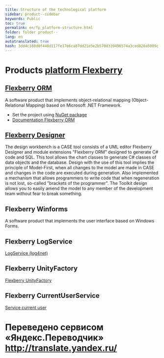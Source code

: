 ```yaml
--- 
title: Structure of the technological platform 
sidebar: product--sidebar 
keywords: Public 
toc: true 
permalink: en/fp_platform-structure.html 
folder: folder product-- 
lang: en 
autotranslated: true 
hash: 3dd4c388d0f448d117fe17e6ca87dd21e5e2b570d339496574a3ced820a5009c 
--- 
```


# Products [platform Flexberry](http://flexberry.net) 

## [Flexberry ORM](fo_flexberry-orm.html) 
A software product that implements object-relational mapping (Object-Relational Mapping) based on Microsoft .NET Framework. 

* Set the project using [NuGet package](https://www.nuget.org/packages/NewPlatform.Flexberry.ORM) 
* [Documentation Flexberry ORM](fo_flexberry-orm.html) 

## [Flexberry Designer](fd_landing_page.html) 
The design workbench is a CASE tool consists of a UML editor Flexberry Designer and module extensions "Flexberry ORM" designed to generate C# code and SQL. This tool allows the chart classes to generate C# classes of data objects and the database. Design with the use of this tool implies the principle of Model-First, when all changes to the model are made in CASE and changes in the code are executed during generation. Also implemented a mechanism that allows programmers to write code that when regeneration is not lost, so-called "brackets of the programmer". The Toolkit design allows you to easily amend the model to any member of the development team without fear to break something. 

## Flexberry Winforms 

A software product that implements the user interface based on Windows Forms. 

## Flexberry LogService 

[LogService (log4net)](fo_log-service-log4net.html) 

## Flexberry UnityFactory 

[Flexberry UnityFactory](fo_unity-factory.html) 

## Flexberry CurrentUserService 

[Service current user](fo_current-user-service.html) 



 # Переведено сервисом «Яндекс.Переводчик» http://translate.yandex.ru/